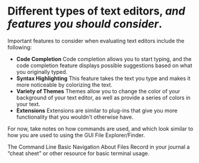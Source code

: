 
# Different types of text editors, *and features you should consider*.
Important features to consider when evaluating text editors include the following:
- **Code Completion** Code completion allows you to start typing, and the code completion feature displays possible suggestions based on what you originally typed.
- **Syntax Highlighting** This feature takes the text you type and makes it more noticeable by colorizing the text.
- **Variety of Themes** Themes allow you to change the color of your background of your text editor, as well as provide a series of colors in your text.
- **Extensions** Extensions are similar to plug-ins that give you more functionality that you wouldn't otherwise have.


For now, take notes on how commands are used, and which look similar to how you are used to using the GUI File Explorer/Finder.

The Command Line
Basic Navigation
About Files
Record in your journal a “cheat sheet” or other resource for basic terminal usage.
